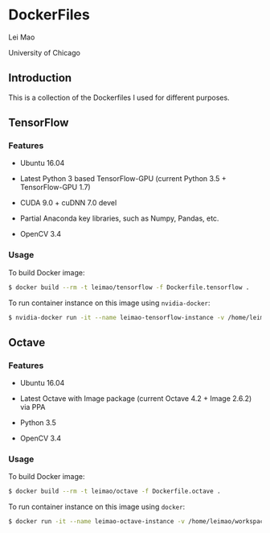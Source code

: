 # DockerFiles

Lei Mao

University of Chicago

## Introduction

This is a collection of the Dockerfiles I used for different purposes.


## TensorFlow

### Features

* Ubuntu 16.04

* Latest Python 3 based TensorFlow-GPU (current Python 3.5 + TensorFlow-GPU 1.7)

* CUDA 9.0 + cuDNN 7.0 devel

* Partial Anaconda key libraries, such as Numpy, Pandas, etc.

* OpenCV 3.4

### Usage

To build Docker image:

```bash
$ docker build --rm -t leimao/tensorflow -f Dockerfile.tensorflow .
```

To run container instance on this image using ``nvidia-docker``:

```bash
$ nvidia-docker run -it --name leimao-tensorflow-instance -v /home/leimao/workspace:/workspace -p 8888:8888 -p 6006:6006 leimao/tensorflow
```


## Octave

### Features

* Ubuntu 16.04

* Latest Octave with Image package (current Octave 4.2 + Image 2.6.2) via PPA

* Python 3.5 

* OpenCV 3.4

### Usage

To build Docker image:

```bash
$ docker build --rm -t leimao/octave -f Dockerfile.octave .
```

To run container instance on this image using ``docker``:

```bash
$ docker run -it --name leimao-octave-instance -v /home/leimao/workspace:/workspace leimao/octave
```

